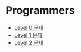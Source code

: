 # Programmers

- [Level 0 문제](https://github.com/duwnstj/Programmers/tree/main/%ED%94%84%EB%A1%9C%EA%B7%B8%EB%9E%98%EB%A8%B8%EC%8A%A4/0)
- [Level 1 문제](https://github.com/duwnstj/Programmers/tree/main/%ED%94%84%EB%A1%9C%EA%B7%B8%EB%9E%98%EB%A8%B8%EC%8A%A4/1)
- [Level 2 문제](https://github.com/duwnstj/Programmers/tree/main/%ED%94%84%EB%A1%9C%EA%B7%B8%EB%9E%98%EB%A8%B8%EC%8A%A4/2)

